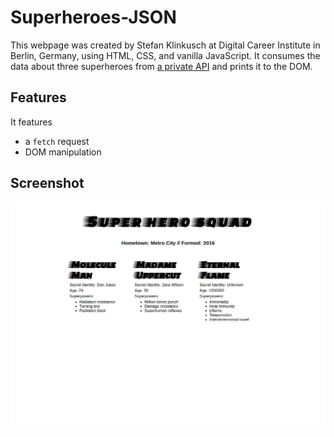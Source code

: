 # Superheroes-JSON

This webpage was created by Stefan Klinkusch at Digital Career Institute in Berlin, Germany, using HTML, CSS, and vanilla JavaScript. It consumes the data about three superheroes from [a private API](https://mdn.github.io/learning-area/javascript/oojs/json/superheroes.json) and prints it to the DOM.

## Features

It features
- a ```fetch``` request
- DOM manipulation

## Screenshot

<img src="./Screenshot.png" alt="Screenshot">
